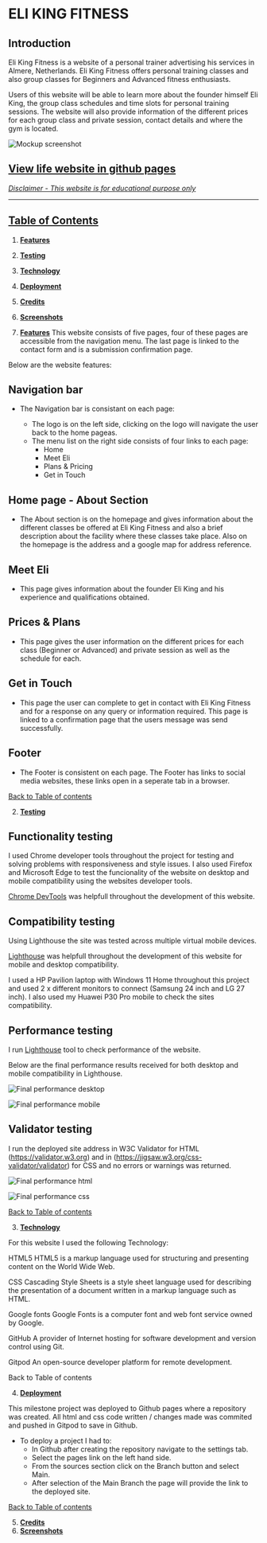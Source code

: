 # ELI KING FITNESS
## Introduction

Eli King Fitness is a website of a personal trainer advertising his services in Almere, Netherlands. Eli King Fitness offers personal training classes and also group classes for Beginners and Advanced fitness enthusiasts.

Users of this website will be able to learn more about the founder himself Eli King, the group class schedules and time slots for personal training sessions. The website will also provide information of the different prices for each group class and private session, contact details and where the gym is located.

![Mockup screenshot](/assets/images/cover-page-readme.png)

## [View life website in github pages](https://clayc03.github.io/eli-king-fitness/) 

<u>*Disclaimer - This website is for educational purpose only*</u>
<hr>

## **[Table of Contents](#contents)**
1. **[Features](#features)**
2. **[Testing](#testing)**
3. **[Technology](#technology)**
4. **[Deployment](#deployment)**
5. **[Credits](#credits)**
6. **[Screenshots](#screenshots)**


1. **[Features](#features)**
This website consists of five pages, four of these pages are accessible from the navigation menu.
The last page is linked to the contact form and is a submission confirmation page.

Below are the website features:

## Navigation bar

* The Navigation bar is consistant on each page:

    * The logo is on the left side, clicking on the logo will navigate the user back to the home   pageas.
    * The menu list on the right side consists of four links to each page:
        * Home
        * Meet Eli
        * Plans & Pricing
        * Get in Touch

## Home page - About Section

* The About section is on the homepage and gives information about the different classes be offered at Eli King Fitness and also a brief description about the facility where these classes take place. Also on the homepage is the address and a google map for address reference.

## Meet Eli

* This page gives information about the founder Eli King and his experience and qualifications obtained.

## Prices & Plans

* This page gives the user information on the different prices for each class (Beginner or Advanced) and private session as well as the schedule for each.

## Get in Touch

* This page the user can complete to get in contact with Eli King Fitness and for a response on any query or information required. This page is linked to a confirmation page that the users message was send successfully.

## Footer

* The Footer is consistent on each page. The Footer has links to social media websites, these links open in a seperate tab in a browser.

[Back to Table of contents](#table-of-contents)

2. **[Testing](#testing)**

## Functionality testing 

 I used Chrome developer tools throughout the project for testing and solving problems with responsiveness and style issues. I also used Firefox and Microsoft Edge to test the funcionality of the website on desktop and mobile compatibility using the websites developer tools.
 
 [Chrome DevTools](https://developer.chrome.com/docs/devtools/) was helpfull throughout the development of this website.


## Compatibility testing
 Using Lighthouse the site was tested across multiple virtual mobile devices. 

[Lighthouse](https://developers.google.com/web/tools/lighthouse) was helpfull throughout the development of this website for mobile and desktop compatibility.
 
I used a HP Pavilion laptop with Windows 11 Home throughout this project and used 2 x different monitors to connect (Samsung 24 inch and LG 27 inch). I also used my Huawei P30 Pro mobile to check the sites compatibility.

## Performance testing

I run [Lighthouse](https://developers.google.com/web/tools/lighthouse/) tool to check performance of the website.

Below are the final performance results received for both desktop and mobile compatibility in Lighthouse. 

![Final performance desktop](/assets/images/desktop-performance.png)

![Final performance mobile](/assets/images/mobile-performance.png)

## Validator testing

I run the deployed site address in W3C Validator for HTML (https://validator.w3.org) and in (https://jigsaw.w3.org/css-validator/validator) for CSS and no errors or warnings was returned.

![Final performance html](/assets/images/final-html.png)

![Final performance css](/assets/images/final-css.png)

[Back to Table of contents](#table-of-contents)

3. **[Technology](#technology)**

For this website I used the following Technology:

HTML5
HTML5 is a markup language used for structuring and presenting content on the World Wide Web.

CSS
Cascading Style Sheets is a style sheet language used for describing the presentation of a document written in a markup language such as HTML.

Google fonts
Google Fonts is a computer font and web font service owned by Google. 

GitHub
A provider of Internet hosting for software development and version control using Git. 

Gitpod
An open-source developer platform for remote development.

Back to Table of contents


4. **[Deployment](#deployment)**

This milestone project was deployed to Github pages where a repository was created. All html and css code written / changes made was commited and pushed in Gitpod to save in Github.

* To deploy a project I had to:
  * In Github after creating the repository navigate to the settings tab.
  * Select the pages link on the left hand side. 
  * From the sources section click on the Branch button and select Main. 
  * After selection of the Main Branch the page will provide the link to the deployed site. 

[Back to Table of contents](#table-of-contents)


5. **[Credits](#credits)**
6. **[Screenshots](#screenshots)**



